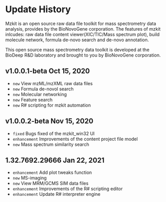 # Update History

Mzkit is an open source raw data file toolkit for mass spectrometry data analysis, provides by the BioNovoGene corporation. The features of mzkit inlcudes: raw data file content viewer(XIC/TIC/Mass spectrum plot), build molecule network, formula de-novo search and de-novo annotation.

This open source mass spectrometry data toolkit is developed at the BioDeep R&D laboratory and brought to you by BioNovoGene corporation.

## v1.0.0.1-beta Oct 15, 2020

+ ``new`` View mzML/mzXML raw data files
+ ``new`` Formula de-novol search
+ ``new`` Molecular networking
+ ``new`` Feature search
+ ``new`` R# scripting for mzkit automation

## v1.0.0.2-beta Nov 15, 2020

+ ``fixed`` Bugs fixed of the mzkit_win32 UI
+ ``enhancement`` Improvements of the content project file model
+ ``new`` Mass spectrum similarity search

## 1.32.7692.29666 Jan 22, 2021

+ ``enhancement`` Add plot tweaks function
+ ``new`` MS-imaging
+ ``new`` View MRM/GCMS SIM data files
+ ``enhancement`` Improvements of the R# scripting editor
+ ``enhancement`` Update R# interpreter engine